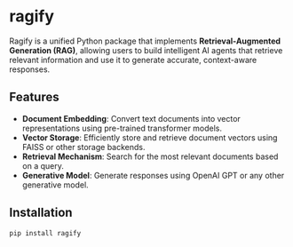 # ragify

Ragify is a unified Python package that implements **Retrieval-Augmented Generation (RAG)**, allowing users to build intelligent AI agents that retrieve relevant information and use it to generate accurate, context-aware responses.

## Features

- **Document Embedding**: Convert text documents into vector representations using pre-trained transformer models.
- **Vector Storage**: Efficiently store and retrieve document vectors using FAISS or other storage backends.
- **Retrieval Mechanism**: Search for the most relevant documents based on a query.
- **Generative Model**: Generate responses using OpenAI GPT or any other generative model.

## Installation

```bash
pip install ragify
